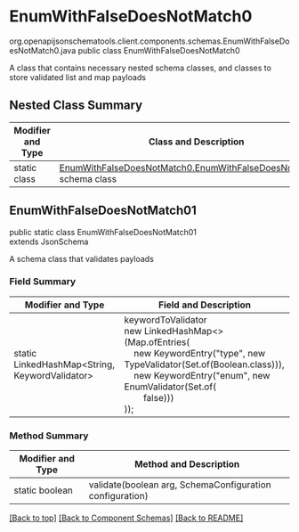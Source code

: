 # EnumWithFalseDoesNotMatch0
org.openapijsonschematools.client.components.schemas.EnumWithFalseDoesNotMatch0.java
public class EnumWithFalseDoesNotMatch0

A class that contains necessary nested schema classes, and classes to store validated list and map payloads

## Nested Class Summary
| Modifier and Type | Class and Description |
| ----------------- | ---------------------- |
| static class | [EnumWithFalseDoesNotMatch0.EnumWithFalseDoesNotMatch01](#enumwithfalsedoesnotmatch01)<br> schema class |

## EnumWithFalseDoesNotMatch01
public static class EnumWithFalseDoesNotMatch01<br>
extends JsonSchema

A schema class that validates payloads
### Field Summary
| Modifier and Type | Field and Description |
| ----------------- | ---------------------- |
| static LinkedHashMap<String, KeywordValidator> |keywordToValidator<br/>new LinkedHashMap<>(Map.ofEntries(<br/>&nbsp;&nbsp;&nbsp;&nbsp;new KeywordEntry("type", new TypeValidator(Set.of(Boolean.class))),<br/>&nbsp;&nbsp;&nbsp;&nbsp;new KeywordEntry("enum", new EnumValidator(Set.of(<br>&nbsp;&nbsp;&nbsp;&nbsp;&nbsp;&nbsp;&nbsp;&nbsp;false)))<br>)); |

### Method Summary
| Modifier and Type | Method and Description |
| ----------------- | ---------------------- |
| static boolean | validate(boolean arg, SchemaConfiguration configuration) |

[[Back to top]](#top) [[Back to Component Schemas]](../../../README.md#Component-Schemas) [[Back to README]](../../../README.md)
